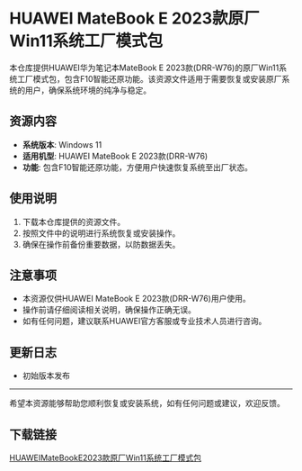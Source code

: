 # HUAWEI MateBook E 2023款原厂Win11系统工厂模式包

本仓库提供HUAWEI华为笔记本MateBook E 2023款(DRR-W76)的原厂Win11系统工厂模式包，包含F10智能还原功能。该资源文件适用于需要恢复或安装原厂系统的用户，确保系统环境的纯净与稳定。

## 资源内容
- **系统版本**: Windows 11
- **适用机型**: HUAWEI MateBook E 2023款(DRR-W76)
- **功能**: 包含F10智能还原功能，方便用户快速恢复系统至出厂状态。

## 使用说明
1. 下载本仓库提供的资源文件。
2. 按照文件中的说明进行系统恢复或安装操作。
3. 确保在操作前备份重要数据，以防数据丢失。

## 注意事项
- 本资源仅供HUAWEI MateBook E 2023款(DRR-W76)用户使用。
- 操作前请仔细阅读相关说明，确保操作正确无误。
- 如有任何问题，建议联系HUAWEI官方客服或专业技术人员进行咨询。

## 更新日志
- 初始版本发布

---

希望本资源能够帮助您顺利恢复或安装系统，如有任何问题或建议，欢迎反馈。

## 下载链接

[HUAWEIMateBookE2023款原厂Win11系统工厂模式包](https://pan.quark.cn/s/501e02559eb6)